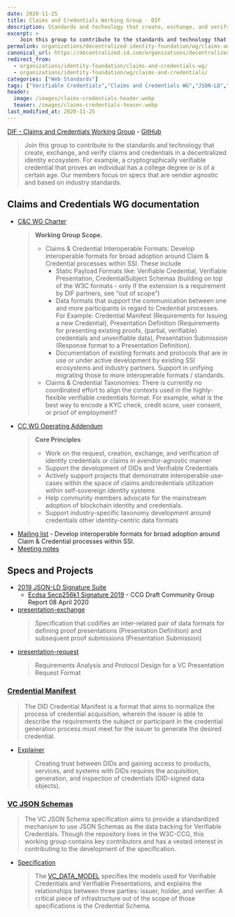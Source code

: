```yaml
---
date: 2020-11-25
title: Claims and Credentials Working Group - DIF 
description: Standards and technology that create, exchange, and verify claims and credentials in a decentralized identity ecosystem. 
excerpt: >
    Join this group to contribute to the standards and technology that create, exchange, and verify claims and credentials in a decentralized identity ecosystem. For example, a cryptographically verifiable credential that proves an individual has a college degree or is of a certain age. Our members focus on specs that are vendor agnostic and based on industry standards.
permalink: organizations/decentralized-identity-foundation/wg/claims-and-credentials/
canonical_url: https://decentralized-id.com/organizations/decentralized-identity-foundation/wg/claims-and-credentials/
redirect_from: 
  - organizations/identity-foundation/claims-and-credentials-wg/
  - organizations/identity-foundation/wg/claims-and-credentials/
categories: ["Web Standards"]
tags: ["Verifiable Credentials","Claims and Credentials WG","JSON-LD","Credentials Community Group","DIF","W3C"]
header:
  image: /images/claims-credentials-header.webp 
  teaser: /images/claims-credentials-teaser.webp
last_modified_at: 2020-11-25
---
```


[DIF - Claims and Credentials Working Group](https://identity.foundation/working-groups/claims-credentials.html) - [GitHub](https://github.com/decentralized-identity/claims-credentials)

> Join this group to contribute to the standards and technology that create, 
exchange, and verify claims and credentials in a decentralized identity 
ecosystem. For example, a cryptographically verifiable credential that 
proves an individual has a college degree or is of a certain age. Our 
members focus on specs that are vendor agnostic and based on industry 
standards.

## Claims and Credentials WG documentation
                                              
* [C&C WG Charter](https://github.com/decentralized-identity/org/blob/master/Org%20documents/WG%20documents/DIF_CC_WG_charter_v1.pdf)
  > **Working Group Scope​.**
  > - Claims & Credential Interoperable Formats: ​Develop interoperable formats for broad adoption around Claim & Credential processes within SSI. These include
  >   - Static Payload Formats like: Verifiable Credential, Verifiable Presentation, CredentialSubject Schemas (building on top of the W3C formats - only if the extension is a requirement by DIF partners, see “out of scope”)
  >   - Data formats that support the communication between one and more participants in regard to Credential processes. For Example: Credential Manifest (Requirements for Issuing a new Credential), Presentation Definition (Requirements for presenting existing proofs, (partial, verifiable) credentials and unverifiable data), Presentation Submission (Response format to a Presentation Definition).
  >   - Documentation of existing formats and protocols that are in use or under active development by existing SSI ecosystems and industry partners. Support in unifying migrating those to more interoperable formats / standards.
  > - Claims & Credential Taxonomies: ​There is currently no coordinated effort to align the contexts used in the highly-flexible verifiable credentials format. For example, what is the best way to encode a KYC check, credit score, user consent, or proof of employment?
* [CC WG Operating Addendum](https://github.com/decentralized-identity/org/blob/master/Org%20documents/WG%20documents/DIF_CC_WG_Operating_Addendum_V1.pdf)
  > **Core Principles**
  > - Work on the request, creation, exchange, and verification of identity credentials or claims in avendor-agnostic manner​
  > - Support the development of DIDs and Verifiable Credentials​
  > - Actively support projects that demonstrate interoperable use-cases within the space of claims andcredentials utilization within self-sovereign identity systems
  > - Help community members advocate for the mainstream adoption of blockchain identity and credentials​.
  > - Support industry-specific taxonomy development around credentials other identity-centric data formats
* [Mailing list](https://dif.groups.io/g/cc-wg) - Develop interoperable formats for broad adoption around Claim & Credential processes within SSI. 
* [Meeting notes](https://www.notion.so/dif/Claims-and-Credentials-d236ac4366d54c76ba85c2f521c003e0)

## Specs and Projects

* [2019 JSON-LD Signature Suite](https://github.com/decentralized-identity/lds-ecdsa-secp256k1-2019.js)
  * [Ecdsa Secp256k1 Signature 2019](https://w3c-ccg.github.io/lds-ecdsa-secp256k1-2019/) - CCG Draft Community Group Report 08 April 2020
* [presentation-exchange](https://github.com/decentralized-identity/presentation-exchange)
  > Specification that codifies an inter-related pair of data formats for defining proof presentations (Presentation Definition) and subsequent proof submissions
 (Presentation Submission)
* [presentation-request](https://github.com/decentralized-identity/presentation-request)
  > Requirements Analysis and Protocol Design for a VC Presentation Request Format

### [Credential Manifest](https://github.com/decentralized-identity/credential-manifest)  

> The DID Credential Manifest is a format that aims to normalize the process of credential acquisition, wherein the issuer is able to describe the requirements the subject or participant in the credential generation process must meet for the issuer to generate the desired credential. 

* [Explainer](https://github.com/decentralized-identity/credential-manifest/blob/master/explainer.md)
  > Creating trust between DIDs and gaining access to products, services, and systems with DIDs requires the acquisition, generation, and inspection of credentials (DID-signed data objects).

### [VC JSON Schemas](https://github.com/w3c-ccg/vc-json-schemas) 

> The VC JSON Schema specification aims to provide a standardized mechanism to use JSON Schemas as the data backing for Verifiable Credentials. Though the repository lives in the W3C-CCG, this working group contains key contributors and has a vested interest in contributing to the development of the specification. 

* [Specification](https://w3c-ccg.github.io/vc-json-schemas/) 
  > The [VC_DATA_MODEL](https://www.w3.org/TR/vc-data-model/) specifies the models used for Verifiable Credentials and Verifiable Presentations, and explains the relationships between three parties: issuer, holder, and verifier. A critical piece of infrastructure out of the scope of those specifications is the Credential Schema. 
